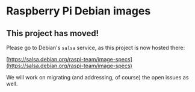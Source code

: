 # Raspberry Pi Debian images

## This project has moved!

Please go to Debian's `salsa` service, as this project is now hosted
there:

[https://salsa.debian.org/raspi-team/image-specs](https://salsa.debian.org/raspi-team/image-specs)

We will work on migrating (and addressing, of course) the open issues as well.
